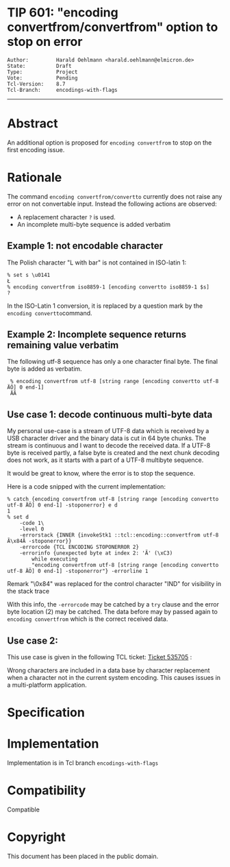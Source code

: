 # TIP 601: "encoding convertfrom/convertfrom" option to stop on error
	Author:         Harald Oehlmann <harald.oehlmann@elmicron.de>
	State:          Draft
	Type:           Project
	Vote:           Pending
	Tcl-Version:    8.7
	Tcl-Branch:     encodings-with-flags
-----
# Abstract

An additional option is proposed for `encoding convertfrom` to stop on the first encoding issue.

# Rationale

The command `encoding convertfrom/convertto` currently does not raise any error on not convertable input.
Instead the following actions are observed:

   *   A replacement character `?` is used.
   *   An incomplete multi-byte sequence is added verbatim

## Example 1: not encodable character

The Polish character "L with bar" is not contained in ISO-latin 1:

    % set s \u0141
    Ł
    % encoding convertfrom iso8859-1 [encoding convertto iso8859-1 $s]
    ?

In the ISO-Latin 1 conversion, it is replaced by a question mark by the `encoding convertto`command.

## Example 2: Incomplete sequence returns remaining value verbatim

The following utf-8 sequence has only a one character final byte.
The final byte is added as verbatim.

     % encoding convertfrom utf-8 [string range [encoding convertto utf-8 ÄÖ] 0 end-1]
     ÄÃ

## Use case 1: decode continuous multi-byte data


My personal use-case is a stream of UTF-8 data which is received by a USB character driver and the binary data is cut in 64 byte chunks.
The stream is continuous and I want to decode the received data.
If a UTF-8 byte is received partly, a false byte is created and the next chunk decoding does not work, as it starts with a part of a UTF-8 multibyte sequence.

It would be great to know, where the error is to stop the sequence.

Here is a code snipped with the current implementation:

    % catch {encoding convertfrom utf-8 [string range [encoding convertto utf-8 ÄÖ] 0 end-1] -stoponerror} e d
    1
    % set d
        -code 1\
        -level 0
        -errorstack {INNER {invokeStk1 ::tcl::encoding::convertfrom utf-8 Ã\x84Ã -stoponerror}}
        -errorcode {TCL ENCODING STOPONERROR 2}
        -errorinfo {unexpected byte at index 2: 'Ã' (\xC3)
            while executing
            "encoding convertfrom utf-8 [string range [encoding convertto utf-8 ÄÖ] 0 end-1] -stoponerror"} -errorline 1

Remark "\0x84" was replaced for the control character "IND" for visibility in the stack trace

With this info, the `-errorcode` may be catched by a `try` clause and the error byte location (2) may be catched.
The data before may by passed again to `encoding convertfrom` which is the correct received data.

## Use case 2:

This use case is given in the following TCL ticket:
[Ticket 535705](https://core.tcl-lang.org/tcl/info/535705ffffffffff) :

Wrong characters are included in a data base by character replacement when a character not in the current system encoding.
This causes issues in a multi-platform application.

# Specification


# Implementation

Implementation is in Tcl branch `encodings-with-flags`

# Compatibility

Compatible

# Copyright

This document has been placed in the public domain.
